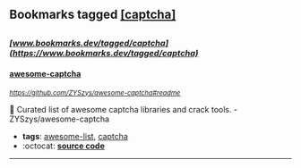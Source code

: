 ## Bookmarks tagged [[captcha]](https://www.bookmarks.dev/search?q=[captcha])

_<sup><sup>[www.bookmarks.dev/tagged/captcha](https://www.bookmarks.dev/tagged/captcha)</sup></sup>_
---
#### [awesome-captcha](https://github.com/ZYSzys/awesome-captcha#readme)
_<sup>https://github.com/ZYSzys/awesome-captcha#readme</sup>_

:key: Curated list of awesome captcha libraries and crack tools. - ZYSzys/awesome-captcha
* **tags**: [awesome-list](../tagged/awesome-list.md), [captcha](../tagged/captcha.md)
* :octocat: **[source code](https://github.com/ZYSzys/awesome-captcha#readme)**
---
